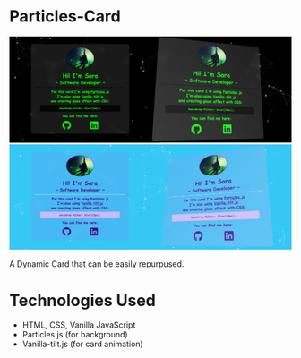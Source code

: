 # Particles-Card

![thumbnail](https://github.com/Sara-pixie/Particles-Card/blob/main/thumbnail.png?raw=true)
![thumbnail](https://github.com/Sara-pixie/Particles-Card/blob/main/thumbnail-light.png?raw=true)

A Dynamic Card that can be easily repurpused.

# Technologies Used

- HTML, CSS, Vanilla JavaScript
- Particles.js (for background)
- Vanilla-tilt.js (for card animation)
